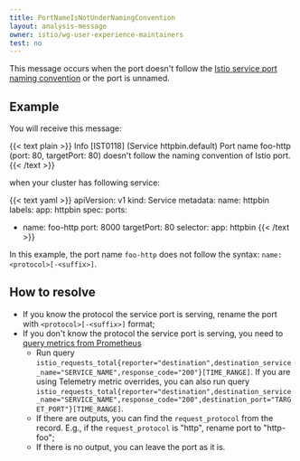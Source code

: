 ```yaml
---
title: PortNameIsNotUnderNamingConvention
layout: analysis-message
owner: istio/wg-user-experience-maintainers
test: no
---
```


This message occurs when the port doesn't follow the [Istio service port naming convention](/pt-br/docs/ops/configuration/traffic-management/protocol-selection/)
or the port is unnamed.

## Example

You will receive this message:

{{< text plain >}}
Info [IST0118] (Service httpbin.default) Port name foo-http (port: 80, targetPort: 80) doesn't follow the naming convention of Istio port.
{{< /text >}}

when your cluster has following service:

{{< text yaml >}}
apiVersion: v1
kind: Service
metadata:
  name: httpbin
  labels:
    app: httpbin
spec:
  ports:
  - name: foo-http
    port: 8000
    targetPort: 80
  selector:
    app: httpbin
{{< /text >}}

In this example, the port name `foo-http` does not follow the syntax: `name: <protocol>[-<suffix>]`.

## How to resolve

- If you know the protocol the service port is serving, rename the port with `<protocol>[-<suffix>]` format;
- If you don't know the protocol the service port is serving, you need to [query metrics from Prometheus](/pt-br/docs/tasks/observability/metrics/querying-metrics/)
    - Run query `istio_requests_total{reporter="destination",destination_service_name="SERVICE_NAME",response_code="200"}[TIME_RANGE]`. If you are using Telemetry metric overrides,
      you can also run query `istio_requests_total{reporter="destination",destination_service_name="SERVICE_NAME",response_code="200",destination_port="TARGET_PORT"}[TIME_RANGE]`.
    - If there are outputs, you can find the `request_protocol` from the record. E.g., if the `request_protocol` is "http", rename port to "http-foo";
    - If there is no output, you can leave the port as it is.
